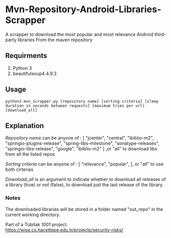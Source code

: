 # Mvn-Repository-Android-Libraries-Scrapper
A scrapper to download the most popular and most relevance Android third-party libraries From the maven repository

## Requirments 
  1. Python 3
  2. beautifulsoup4   4.9.3

## Usage

  `python3 mvn_scrapper.py [repository name] [sorting criteria] [sleep duration in seconds between requests] [maximum tries per url] [download_all]`

## Explanation 

  *Repository name* can be anyone of : [
    "jcenter",
    "central",
    "ibiblio-m2",
    "springio-plugins-release",
    "spring-libs-milestone",
    "sonatype-releases",
    "springio-libs-release",
    "google",
    "ibiblio-m2"
] ,or "all" to download libs from all the listed repos

  *Sorting criteria* can be anyone of : [
    "relevance",
    "popular",
], or "all" to use both cirterias 

  *Download_all* is an argument to indicate whether to download all releases of a library (true) or not (false), to  download just the last release of the library.
  
  
### Notes

The downloaded libraries will be stored in a folder named "out_repo" in the current working directory.

Part of a Tübitak 1001 project. https://wise.cs.hacettepe.edu.tr/projects/security-risks/
